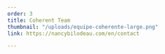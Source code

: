 ```yaml
---
order: 3
title: Coherent Team
thumbnail: "/uploads/equipe-coherente-large.png"
link: https://nancybilodeau.com/en/contact

---
```

